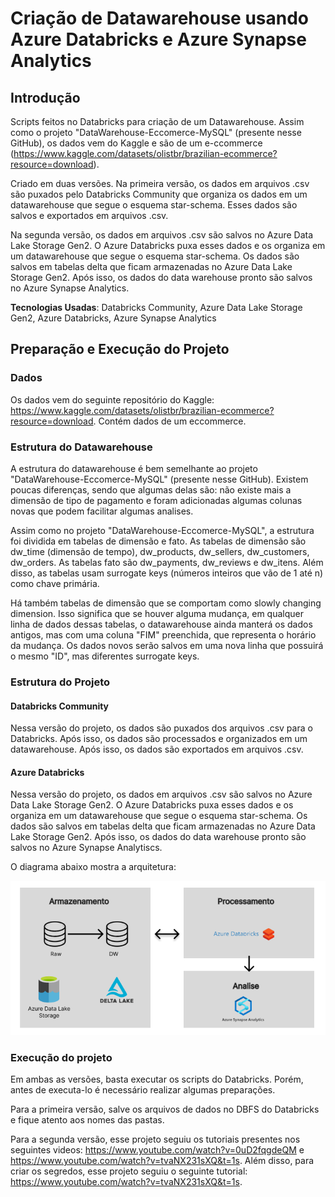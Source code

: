 # Criação de Datawarehouse usando Azure Databricks e Azure Synapse Analytics

## Introdução

Scripts feitos no Databricks para criação de um Datawarehouse. Assim como o projeto "DataWarehouse-Eccomerce-MySQL" (presente nesse GitHub), os dados vem do Kaggle e são de um e-ccommerce (https://www.kaggle.com/datasets/olistbr/brazilian-ecommerce?resource=download).

Criado em duas versões. Na primeira versão, os dados em arquivos .csv são puxados pelo Databricks Community que organiza os dados em um datawarehouse que segue o esquema star-schema. Esses dados são salvos e exportados em arquivos .csv.

Na segunda versão, os dados em arquivos .csv são salvos no Azure Data Lake Storage Gen2. O Azure Databricks puxa esses dados e os organiza em um datawarehouse que segue o esquema star-schema. Os dados são salvos em tabelas delta que ficam armazenadas no Azure Data Lake Storage Gen2. Após isso, os dados do data warehouse pronto são salvos no Azure Synapse Analytics.

**Tecnologias Usadas**: Databricks Community, Azure Data Lake Storage Gen2, Azure Databricks, Azure Synapse Analytics

## Preparação e Execução do Projeto

### Dados

Os dados vem do seguinte repositório do Kaggle: https://www.kaggle.com/datasets/olistbr/brazilian-ecommerce?resource=download. Contém dados de um eccommerce.

### Estrutura do Datawarehouse

A estrutura do datawarehouse é bem semelhante ao projeto "DataWarehouse-Eccomerce-MySQL" (presente nesse GitHub). Existem poucas diferenças, sendo que algumas delas são: não existe mais a dimensão de tipo de pagamento e foram adicionadas algumas colunas novas que podem facilitar algumas analises.

Assim como no projeto "DataWarehouse-Eccomerce-MySQL", a estrutura foi dividida em tabelas de dimensão e fato. As tabelas de dimensão são dw_time (dimensão de tempo), dw_products, dw_sellers, dw_customers, dw_orders. As tabelas fato são dw_payments, dw_reviews e dw_itens. Além disso, as tabelas usam surrogate keys (números inteiros que vão de 1 até n) como chave primária.

Há também tabelas de dimensão que se comportam como slowly changing dimension. Isso significa que se houver alguma mudança, em qualquer linha de dados dessas tabelas, o datawarehouse ainda manterá os dados antigos, mas com uma coluna "FIM" preenchida, que representa o horário da mudança. Os dados novos serão salvos em uma nova linha que possuirá o mesmo "ID", mas diferentes surrogate keys.

### Estrutura do Projeto

#### Databricks Community

Nessa versão do projeto, os dados são puxados dos arquivos .csv para o Databricks. Após isso, os dados são processados e organizados em um datawarehouse. Após isso, os dados são exportados em arquivos .csv.

#### Azure Databricks

Nessa versão do projeto, os dados em arquivos .csv são salvos no Azure Data Lake Storage Gen2. O Azure Databricks puxa esses dados e os organiza em um datawarehouse que segue o esquema star-schema. Os dados são salvos em tabelas delta que ficam armazenadas no Azure Data Lake Storage Gen2. Após isso, os dados do data warehouse pronto são salvos no Azure Synapse Analytiscs.

O diagrama abaixo mostra a arquitetura:

<img src="./imgs/ArquiteturaAzureDatabricks.png">

### Execução do projeto

Em ambas as versões, basta executar os scripts do Databricks. Porém, antes de executa-lo é necessário realizar algumas preparações.

Para a primeira versão, salve os arquivos de dados no DBFS do Databricks e fique atento aos nomes das pastas.

Para a segunda versão, esse projeto seguiu os tutoriais presentes nos seguintes videos: https://www.youtube.com/watch?v=0uD2fqgdeQM e https://www.youtube.com/watch?v=tvaNX231sXQ&t=1s. Além disso, para criar os segredos, esse projeto seguiu o seguinte tutorial: https://www.youtube.com/watch?v=tvaNX231sXQ&t=1s.
